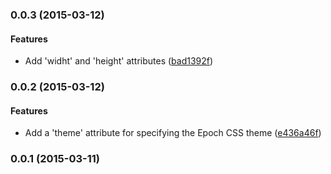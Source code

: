 <a name="0.0.3"></a>
### 0.0.3 (2015-03-12)


#### Features

* Add 'widht' and 'height' attributes ([bad1392f](http://github.com/grappendorf/grapp-graph-epoch/commit/bad1392f71ec8b842ccf738b6a8198fe0c0d4b84))


<a name="0.0.2"></a>
### 0.0.2 (2015-03-12)


#### Features

* Add a 'theme' attribute for specifying the Epoch CSS theme ([e436a46f](http://github.com/grappendorf/grapp-graph-epoch/commit/e436a46f0d3546d5ac340470d7b4aa7a3fdd2cc5))


<a name="0.0.1"></a>
### 0.0.1 (2015-03-11)


